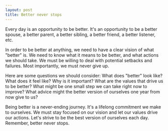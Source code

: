 ```yaml
---
layout: post
title: Better never stops
---
```


Every day is an opportunity to be better. It's an opportunity to be a better spouse, a better parent, a better sibling, a better friend, a better listener, etc.

In order to be better at anything, we need to have a clear vision of what "better" is. We need to know what it means to be better, and what actions we should take. We must be willing to deal with potential setbacks and failures. Most importantly, we must never give up.

Here are some questions we should consider: What does "better" look like? What does it feel like? Why is it important? What are the values that drive us to be better? What might be one small step we can take right now to improve? What advice might the better version of ourselves one year from now give to us?

Being better is a never-ending journey. It's a lifelong commitment we make to ourselves. We must stay focused on our vision and let our values drive our actions. Let's strive to be the best version of ourselves each day. Remember, better never stops.
